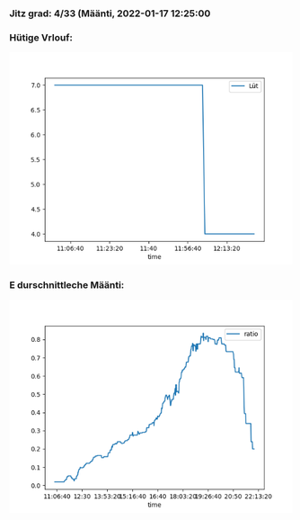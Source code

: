 ### Jitz grad: 4/33 (Määnti, 2022-01-17 12:25:00

### Hütige Vrlouf:
![Graph](Today.png)

### E durschnittleche Määnti:
![Graph](Määnti.png)